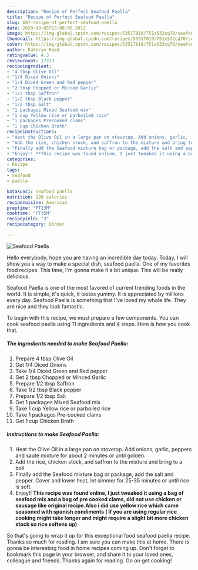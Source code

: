 ```yaml
---
description: "Recipe of Perfect Seafood Paella"
title: "Recipe of Perfect Seafood Paella"
slug: 687-recipe-of-perfect-seafood-paella
date: 2020-08-05T13:00:00.501Z
image: https://img-global.cpcdn.com/recipes/53517819/751x532cq70/seafood-paella-recipe-main-photo.jpg
thumbnail: https://img-global.cpcdn.com/recipes/53517819/751x532cq70/seafood-paella-recipe-main-photo.jpg
cover: https://img-global.cpcdn.com/recipes/53517819/751x532cq70/seafood-paella-recipe-main-photo.jpg
author: Kathryn Reed
ratingvalue: 4.3
reviewcount: 17223
recipeingredient:
- "4 tbsp Olive Oil"
- "1/4 Diced Onions"
- "1/4 Diced Green and Red pepper"
- "2 tbsp Chopped or Minced Garlic"
- "1/2 tbsp Saffron"
- "1/2 tbsp Black pepper"
- "1/2 tbsp Salt"
- "1 packages Mixed Seafood mix"
- "1 cup Yellow rice or parboiled rice"
- "1 packages Precooked clams"
- "1 cup Chicken Broth"
recipeinstructions:
- "Heat the Olive Oil in a large pan on stovetop. Add onions, garlic,  peppers and saute mixture for about 2 minutes or until golden."
- "Add the rice, chicken stock, and saffron to the mixture and bring to a boil."
- "Finally add the Seafood mixture bag or package, add the salt and pepper. Cover and lower heat, let simmer for 25-35 minutes or until rice is soft."
- "Enjoy!! **This recipe was found online, I just tweaked it using a bag of seafood mix and a bag of pre cooked clams, did not use chicken or sausage like original recipe.Also i did use yellow rice which came seasoned with spanish condiments ( if you are using regular rice cooking might take longer and might require a slight bit more chicken stock so rice softens up)**"
categories:
- Recipe
tags:
- seafood
- paella

katakunci: seafood paella 
nutrition: 120 calories
recipecuisine: American
preptime: "PT13M"
cooktime: "PT35M"
recipeyield: "3"
recipecategory: Dinner

---
```



![Seafood Paella](https://img-global.cpcdn.com/recipes/53517819/751x532cq70/seafood-paella-recipe-main-photo.jpg)

Hello everybody, hope you are having an incredible day today. Today, I will show you a way to make a special dish, seafood paella. One of my favorites food recipes. This time, I'm gonna make it a bit unique. This will be really delicious.

Seafood Paella is one of the most favored of current trending foods in the world. It is simple, it's quick, it tastes yummy. It is appreciated by millions every day. Seafood Paella is something that I've loved my whole life. They are nice and they look fantastic.




To begin with this recipe, we must prepare a few components. You can cook seafood paella using 11 ingredients and 4 steps. Here is how you cook that.

<!--inarticleads1-->

##### The ingredients needed to make Seafood Paella:

1. Prepare 4 tbsp Olive Oil
1. Get 1/4 Diced Onions
1. Take 1/4 Diced Green and Red pepper
1. Get 2 tbsp Chopped or Minced Garlic
1. Prepare 1/2 tbsp Saffron
1. Take 1/2 tbsp Black pepper
1. Prepare 1/2 tbsp Salt
1. Get 1 packages Mixed Seafood mix
1. Take 1 cup Yellow rice or parboiled rice
1. Take 1 packages Pre-cooked clams
1. Get 1 cup Chicken Broth




<!--inarticleads2-->

##### Instructions to make Seafood Paella:

1. Heat the Olive Oil in a large pan on stovetop. Add onions, garlic,  peppers and saute mixture for about 2 minutes or until golden.
1. Add the rice, chicken stock, and saffron to the mixture and bring to a boil.
1. Finally add the Seafood mixture bag or package, add the salt and pepper. Cover and lower heat, let simmer for 25-35 minutes or until rice is soft.
1. Enjoy!! **This recipe was found online, I just tweaked it using a bag of seafood mix and a bag of pre cooked clams, did not use chicken or sausage like original recipe.Also i did use yellow rice which came seasoned with spanish condiments ( if you are using regular rice cooking might take longer and might require a slight bit more chicken stock so rice softens up)**




So that's going to wrap it up for this exceptional food seafood paella recipe. Thanks so much for reading. I am sure you can make this at home. There is gonna be interesting food in home recipes coming up. Don't forget to bookmark this page in your browser, and share it to your loved ones, colleague and friends. Thanks again for reading. Go on get cooking!
